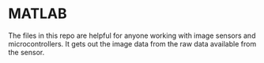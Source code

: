 MATLAB
======

The files in this repo are helpful for anyone working with image sensors and microcontrollers. It gets out the image data from the raw data available from the sensor.
